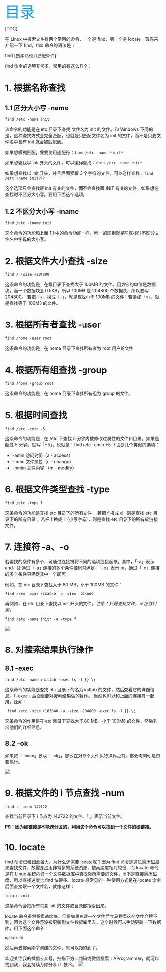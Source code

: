 <font color=#0099ff size=7 face="黑体">目录</font>

[TOC]

在 Linux 中搜索文件有两个常用的命令，一个是 find，另一个是 locate。首先来介绍一下 find，find 命令的语法是：

find [搜索路径] [匹配条件]

find 命令的选项非常多，常用的有这么几个：
# 1. 根据名称查找
## 1.1 区分大小写 -name
```shell
find /etc -name init
```

该命令的功能是在 etc 目录下查找 文件名为 init 的文件。和 Windows 不同的是，这种查找方式是完全匹配，也就是只匹配文件名为 init 的文件，而不是只要文件名中含有 init 就会被匹配到。

如果想模糊匹配，需要使用通配符：`find /etc -name *init*`

如果想查找以 init 开头的文件，可以这样查找：`find /etc -name init*`

如果想查找以 init 开头，并且后面紧跟 3 个字符的文件，可以这样查找：`find /etc -name init???`

这个选项只会查找跟 init 有关的文件，而不会查找跟 INIT 有关的文件。如果想在查找时不区分大小写。要用下面这个选项。
## 1.2 不区分大小写 -iname
```shell
find /etc -iname init
```
这个命令的功能和上面 1.1 中的命令功能一样，唯一的区别就是在查找时不区分文件名中字母的大小写。
# 2. 根据文件大小查找 -size
```shell
find / -size +204800
```
这条命令的功能是，在根目录下查找大于 100MB 的文件。因为它的单位是数据块，而一个数据块是 0.5KB，所以 100MB 是 204800 个数据块，所以要写 204800。
若把「+」换成「-」，就是查找小于 100MB 的文件；若换成「=」，就是查找等于 100MB 的文件。
# 3. 根据所有者查找 -user
```shell
find /home -user root
```
这条命令的功能是，在 home 目录下查找所有者为 root 用户的文件
# 4. 根据所有组查找 -group
```shell
find /home -group root
```
这条命令的功能是，在 home 目录下查找所有组为 group 的文件。
# 5. 根据时间查找
```shell
find /etc -cmin -5
```
这条命令的功能是，在 /etc 下查找 5 分钟内被修改过属性的文件和目录。如果是超过 5 分钟，就写「+5」，也就是：find /etc -cmin +5
下面是几个类似的选项：
 - -amin 访问时间（a - access）
 - -cmin 文件属性（c - change）
 - -mmin 文件内容 （m - modify）

# 6. 根据文件类型查找 -type
```shell
find /etc -type f
```
这条命令的功能是查找 etc 目录下的所有文件。
若把 f 换成 d，则是查找 etc 目录下的所有目录；
若把 f 换成 l（小写字母），则是查找 etc 目录下的所有软链接文件。
# 7. 连接符 -a、-o
若查找的条件有多个，可通过连接符将不同的选项连接起来。其中，「-a」表示 and，即通过「-a」连接的多个条件要同时满足，「-o」表示 or，通过「-o」连接的多个条件只满足其中一个即可。

例如，在 etc 目录下查找大于 80 MB，小于 100MB 的文件：
```shell
find /etc -size +163840 -a -size -204800
```
再例如，在 etc 目录下查找以 init 开头的文件。*注意：只是查找文件，不包含目录。*
```shell
find /etc -name init* -a -type f
```
![](https://raw.githubusercontent.com/YoungYo/Linux---Notes/master/images/Linux%20%E6%96%87%E4%BB%B6%E6%90%9C%E7%B4%A2%E5%91%BD%E4%BB%A4%20%E2%80%94%E2%80%94%20find/2019-01-03_201750.png)

# 8. 对搜索结果执行操作
## 8.1 -exec
```shell
find /etc -name inittab -exec ls -l {} \;
```
这条命令的功能是查找 etc 目录下的名为 inittab 的文件，然后查看它的详细信息。「-exec」后面跟要对搜索结果做的操作。
当然也可以和上面的连接符一起用，比如：

```shell
 find /etc -size +163840 -a -size -204800 -exec ls -l {} \;
```
这条命令的作用是在 etc 目录下查找大于 80 MB，小于 100MB 的文件，然后列出他们的详细信息。
## 8.2 -ok
如果把「-exec」换成「-ok」，那么在对每个文件执行操作之前，都会询问你是否要执行。

![](https://raw.githubusercontent.com/YoungYo/Linux---Notes/master/images/Linux%20%E6%96%87%E4%BB%B6%E6%90%9C%E7%B4%A2%E5%91%BD%E4%BB%A4%20%E2%80%94%E2%80%94%20find/2019-01-03_223738.png)


# 9. 根据文件的 i 节点查找 -num
```shell
find . -inum 142722
```
查找当前目录下 i 节点为 142722 的文件。「.」表示当前文件。

**PS：因为硬链接是不能跨分区的，利用这个命令可以找到一个文件的硬链接。**

# 10. locate
find 命令已经如此强大，为什么还需要 locate呢？因为 find 命令是通过遍历磁盘来查找文件，故需要占用非常多的系统资源，搜索速度相对较慢，而 locate 命令是在 Linux 系统内的一个文件数据库中查找你所需要的文件，而不是直接遍历磁盘，所以查找速度比 find 快很多。locate 最常见的一种使用方式是在 locate 命令后面直接跟一个文件名，就像这样：
```shell
locate init
```
这条命令会把所有包含 init 的文件或目录都搜索出来。

locate 命令虽然搜索速度快，但是如果创建一个文件后立马搜索这个文件会搜不到，因为这个文件还没被更新到文件数据库里去。这个时候可以手动更新一下数据库，用下面这个命令：
```shell
updatedb
```
然后再去搜索刚才创建的文件，就可以搜的到了。

欢迎关注我的微信公众号，扫描下方二维码或微信搜索：AProgrammer，就可以找到我，我会持续为你分享 IT 技术。
![](https://raw.githubusercontent.com/YoungYo/Linux---Notes/master/images/%E5%BE%AE%E4%BF%A1%E5%85%AC%E4%BC%97%E5%8F%B7%E4%BA%8C%E7%BB%B4%E7%A0%81.jpg)

